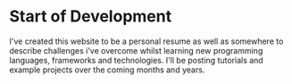 ﻿# Start of Development

I've created this website to be a personal resume as well as somewhere to describe challenges i've overcome whilst learning new
programming languages, frameworks and technologies. I'll be posting tutorials and example projects over the coming months and years.
